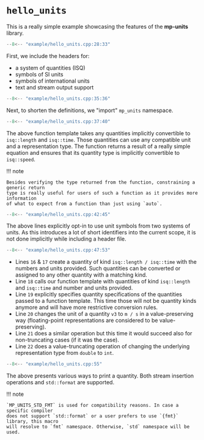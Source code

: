 # `hello_units`

This is a really simple example showcasing the features of the **mp-units** library.

```cpp title="hello_units.cpp" linenums="1"
--8<-- "example/hello_units.cpp:28:33"
```

First, we include the headers for:

- a system of quantities (ISQ)
- symbols of SI units
- symbols of international units
- text and stream output support

```cpp title="hello_units.cpp" linenums="7"
--8<-- "example/hello_units.cpp:35:36"
```

Next, to shorten the definitions, we "import" `mp_units` namespace.

```cpp title="hello_units.cpp" linenums="8"
--8<-- "example/hello_units.cpp:37:40"
```

The above function template takes any quantities implicitly convertible to `isq::length`
and `isq::time`. Those quantities can use any compatible unit and a representation type.
The function returns a result of a really simple equation and ensures that its quantity
type is implicitly convertible to `isq::speed`.

!!! note

    Besides verifying the type returned from the function, constraining a generic return
    type is really useful for users of such a function as it provides more information
    of what to expect from a function than just using `auto`.

```cpp title="hello_units.cpp" linenums="12"
--8<-- "example/hello_units.cpp:42:45"
```

The above lines explicitly opt-in to use unit symbols from two systems of units.
As this introduces a lot of short identifiers into the current scope, it is not done
implicitly while including a header file.

```cpp title="hello_units.cpp" linenums="16"
--8<-- "example/hello_units.cpp:47:53"
```

- Lines `16` & `17` create a quantity of kind `isq::length / isq::time` with the numbers
  and units provided. Such quantities can be converted or assigned to any other quantity
  with a matching kind.
- Line `18` calls our function template with quantities of kind `isq::length` and
  `isq::time` and number and units provided.
- Line `19` explicitly specifies quantity specifications of the quantities passed
  to a function template. This time those will not be quantity kinds anymore and will
  have more restrictive conversion rules.
- Line `20` changes the unit of a quantity `v3` to `m / s` in a value-preserving way
  (floating-point representations are considered to be value-preserving).
- Line `21` does a similar operation but this time it would succeed also for non-truncating
  cases (if it was the case).
- Line `22` does a value-truncating operation of changing the underlying representation
  type from `double` to `int`.

```cpp title="hello_units.cpp" linenums="23"
--8<-- "example/hello_units.cpp:55"
```

The above presents various ways to print a quantity. Both stream insertion operations
and `std::format` are supported.

!!! note

    `MP_UNITS_STD_FMT` is used for compatibility reasons. In case a specific compiler
    does not support `std::format` or a user prefers to use `{fmt}` library, this macro
    will resolve to `fmt` namespace. Otherwise, `std` namespace will be used.
